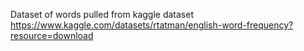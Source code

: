Dataset of words pulled from kaggle dataset https://www.kaggle.com/datasets/rtatman/english-word-frequency?resource=download
